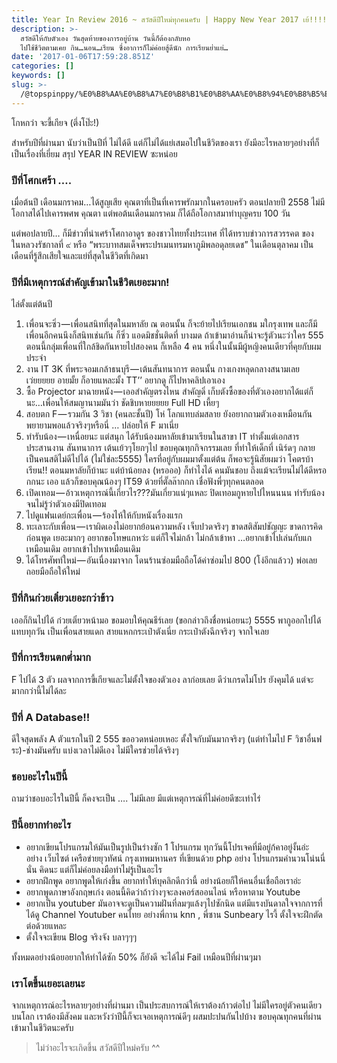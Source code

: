 ```yaml
---
title: Year In Review 2016 ~ สวัสดีปีใหม่ทุกคนครับ | Happy New Year 2017 เย้!!!!
description: >-
  สวัสดีให้กับตัวเอง วันสุดท้ายของการอยู่บ้าน วันนี้ก็ต้องกลับหอ
  ไปใช้ชีวิตตามเคย กิน…นอน…เรียน ซึ่งอาการก็ไม่ค่อยสู้ดีนัก การเรียนย่ำแย่…
date: '2017-01-06T17:59:28.851Z'
categories: []
keywords: []
slug: >-
  /@topspinppy/%E0%B8%AA%E0%B8%A7%E0%B8%B1%E0%B8%AA%E0%B8%94%E0%B8%B5%E0%B8%9B%E0%B8%B5%E0%B9%83%E0%B8%AB%E0%B8%A1%E0%B9%88%E0%B8%97%E0%B8%B8%E0%B8%81%E0%B8%84%E0%B8%99%E0%B8%84%E0%B8%A3%E0%B8%B1%E0%B8%9A-happy-new-year-2017-%E0%B9%80%E0%B8%A2%E0%B9%89-db469bffe936
---
```


โกหกว่า จะขี้เกียจ (ตึ่งโป๊ะ!)

สำหรับปีที่ผ่านมา นับว่าเป็นปีที่ ไม่ได้ดี แต่ก็ไม่ได้แย่เสมอไปในชีวิตของเรา ยังมีอะไรหลายๆอย่างที่ก็เป็นเรื่องที่เยี่ยม สรุป YEAR IN REVIEW ซะหน่อย

### ปีที่โศกเศร้า ….

เมื่อต้นปี เดือนมกราคม…ได้สูญเสีย คุณตาที่เป็นที่เคารพรักมากในครอบครัว ตอนปลายปี 2558 ไม่มีโอกาสได้ไปเคารพศพ คุณตา แต่พอต้นเดือนมกราคม ก็ได้ถือโอกาสมาทำบุญครบ 100 วัน

แต่พอปลายปี… ก็มีข่าวที่น่าเศร้าโศกาอาดูร ของชาวไทยทั้งประเทศ ที่ได้ทราบข่าวการสวรรคต ของ ในหลวงรัชกาลที่ ๙ หรือ “พระบาทสมเด็จพระปรเมนทรมหาภูมิพลอดุลยเดช” ในเดือนตุลาคม เป็นเดือนที่รู้สึกเสียใจและแย่ที่สุดในชีวิตที่เกิดมา

### ปีที่มีเหตุการณ์สำคัญเข้ามาในชีวิตเยอะมาก!

ไล่ตั้งแต่ต้นปี

1.  เพื่อนจะซิ่ว — เพื่อนสนิทที่สุดในมหาลัย ณ ตอนนั้น ก็จะย้ายไปเรียนเอกชน มใกรุงเทพ และก็มีเพื่อนอีกคนนึงก็สนิทเช่นกัน ก็ซิ่ว แอดมิชชั่นติดที่ บางมด ถ้าเข้ามาอ่านก็น่าจะรู้ตัวนะว่าใคร 555 ตอนนี้กลุ่มเพื่อนที่ใกล้ชิดกันหายไปสองคน ก็เหลือ 4 คน หนึ่งในนั้นมีผู้หญิงคนเดียวที่คุยกับผมประจำ
2.  งาน IT 3K ที่พระจอมเกล้าธนบุรี — เต้นสันทนาการ ตอนนั้น กางเกงหลุดกลางสนามเลยเว่ยยยยย อายมั้ย ก็อายแหละมั้ง TT’’ อยากดู ก็ไปหาคลิปเอาเอง
3.  ซื้อ Projector มาฉายหนัง — เออสำคัญตรงไหน สำคัญดิ่ เก็บตังซื้อของที่ตัวเองอยากได้แต่ก็นะ…เพื่อนให้สมญานามมันว่า ชัดชิบหายยยยย Full HD เหี้ยๆ
4.  สอบตก F — รวมกัน 3 วิชา (คนละชั้นปี) โห่ โลกแทบล่มสลาย ยังอยากถามตัวเองเหมือนกัน พยายามพอแล้วจริงๆหรือนี่ … ปล่อยให้ F มาเนี่ย
5.  ทำรับน้อง — เหนื่อยนะ แต่สนุก ได้รับน้องมหาลัยเข้ามาเรียนในสาขา IT ทำตั้งแต่เอกสาร ประสานงาน สันทนาการ เต้นเย้วๆโยกๆไป ขอบคุณทุกกิจกรรมเลย ที่ทำให้เด็กที่ เนิร์ดๆ กลายเป็นคนสติไม่ดีไปได้ (ไม่ใช่ละ5555) ใครที่อยู่กับผมมาตั้งแต่ต้น ก็พอจะรู้นิสัยผมว่า โคตรบ้าเรียน!! ตอนมหาลัยก็บ้านะ แต่บ้าน้อยลง (หรอออ) ก็ทำไงได้ คนมันชอบ ถึงแม้จะเรียนไม่ได้ดีหรอกกนะ เออ แล้วก็ขอบคุณน้องๆ IT59 ด้วยที่ตั๊ลล๊ากกก เชื่อฟังพี่ๆทุกคนตลอด
6.  เปิดเทอม — อ้าวเหตุการณ์นี้เกี่ยวไร???มันเกี่ยวแน่ๆแหละ ปิดเทอมกูหายไปไหนนนน ทำรับน้องจนไม่รู้ว่าตัวเองมีปิดเทอม
7.  ไปดูแฟนเดย์กะเพื่อน — ร้องไห้ให้กับหนังเรื่องแรก
8.  ทะเลาะกับเพื่อน — เราผิดเองไม่อยากย้อนความหลัง เจ็บปวดจริงๆ ขาดสติสัมปชัญญะ ขาดการคิดก่อนพูด เยอะมากๆ อยากขอโทษแกหว่ะ แต่ก็ใจไม่กล้า ไม่กล้าเข้าหา …อยากเข้าไปเล่นกับแกเหมือนเดิม อยากเข้าไปหาเหมือนเดิม
9.  ได้โทรศัพท์ใหม่ — อันเนื่องมาจาก โดนร้านซ่อมมือถือโด้ค่าซ่อมไป 800 (โง่อีกแล้วว) พ่อเลยถอยมือถือให้ใหม่

### ปีที่กินก๋วยเติ๋ยวเยอะกว่าข้าว

เออก็กินไปได้ ก๋วยเติ๋ยวหน้ามอ ขอมอบให้คุณธีร์เลย (ขอกล่าวถึงชื่อหน่อยนะ) 5555 พากูออกไปได้แทบทุกวัน เป็นเพื่อนสายแดก สายแหกกระเป๋าตังเนี่ย กระเป๋าตังฉีกจริงๆ จากใจเลย

### ปีที่การเรียนตกต่ำมาก

F ไปได้ 3 ตัว ผลจากการขี้เกียจและไม่ตั้งใจของตัวเอง ลาก่อยเลย ดีว่าเกรดไม่โปร ยังคุมได้ แต่จะมากกว่านี้ไม่ได้ละ

### ปีที่ A Database!!

ดีใจสุดพลัง A ตัวแรกในปี 2 555 ขออวดหน่อยเหอะ ตั้งใจกับมันมากจริงๆ (แต่ทำไมไป F วิชาอื่นฟระ)-ช่างมันครับ แบ่งเวลาไม่ดีเอง ไม่มีใครช่วยได้จริงๆ

### ชอบอะไรในปีนี้

ถามว่าชอบอะไรในปีนี้ ก็คงจะเป็น …. ไม่มีเลย มีแต่เหตุการณ์ที่ไม่ค่อยดีซะเท่าไร่

### ปีนี้อยากทำอะไร

*   อยากเขียนโปรแกรมให้มันเป็นรูปเป็นร่างซัก 1 โปรแกรม ทุกวันนี้โปรเจคที่มีอยู่ก้คาอยู่งั้นอ่ะ อย่าง เว็บไซต์ เครือข่ายยุวทัศน์ กรุงเทพมหานคร ที่เขียนด้วย php อย่าง โปรแกรมคำนวนโน่นนี่นั่น คิดนะ แต่ก็ไม่ค่อยลงมือทำไม่รู้เป็นอะไร
*   อยากฝึกพูด อยากพูดให้เก่งขึ้น อยากทำให้บุคลิกดีกว่านี้ อย่างน้อยก็ให้คนอื่นเชื่อถือเราอ่ะ
*   อยากพูดภาษาอังกฤษเก่ง ตอนนี้คิดว่าถ้าว่างๆจะลงคอร์สออนไลน์ หรือหาตาม Youtube
*   อยากเป็น youtuber มันอาจจะดูเป็นความฝันที่ลมๆแล้งๆไปซักนิด แต่มีแรงบันดาลใจจากการที่ได้ดู Channel Youtuber คนไทย อย่างพี่กาน knn , พี่ซาน Sunbeary ไรงี้ ตั้งใจจะฝึกตัดต่อด้วยแหละ
*   ตั้งใจจะเขียน Blog จริงจัง บลาๆๆๆ

ทั้งหมดอย่างน้อยอยากให้ทำได้ซัก 50% ก็ยังดี จะได้ไม่ Fail เหมือนปีที่ผ่านๆมา

### เราโตขึ้นเยอะเลยนะ

จากเหตุการณ์อะไรหลายๆอย่างที่ผ่านมา เป็นประสบการณ์ให้เราต้องก้าวต่อไป ไม่มีใครอยู่ตัวคนเดียวบนโลก เราต้องมีสังคม และหวังว่าปีนี้ก็จะเจอเหตุการณ์ดีๆ ผสมปะปนกันไปบ้าง ขอบคุณทุกคนที่ผ่านเข้ามาในชีวิตนะครับ

> ไม่ว่าอะไรจะเกิดขึ้น สวัสดีปีใหม่ครับ ^^